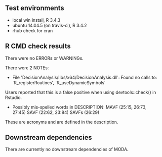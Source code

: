<!-- cran-comments.md is generated from cran-comments.Rmd. Please edit that file -->
Test environments
-----------------

-   local win install, R 3.4.3
-   ubuntu 14.04.5 (on travis-ci), R 3.4.2
-   rhub check for cran

R CMD check results
-------------------

There were no ERRORs or WARNINGs.

There were 2 NOTEs:

-   File 'DecisionAnalysis/libs/x64/DecisionAnalysis.dll': Found no calls to: 'R\_registerRoutines', 'R\_useDynamicSymbols'

Users reported that this is a false positive when using devtools::check() in Rstudio.

-   Possibly mis-spelled words in DESCRIPTION: MAVF (25:15, 26:73, 27:45) SAVF (22:62, 23:84) SAVFs (26:29)

These are acronyms and are defined in the description.

Downstream dependencies
-----------------------

There are currently no downstream dependencies of MODA.
